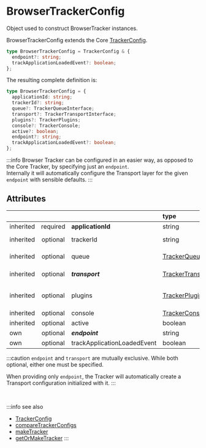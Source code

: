 # BrowserTrackerConfig

Object used to construct BrowserTracker instances. 

BrowserTrackerConfig extends the Core [TrackerConfig](/tracking/browser/api-reference/core/TrackerConfig.md). 

```typescript
type BrowserTrackerConfig = TrackerConfig & {
  endpoint?: string;
  trackApplicationLoadedEvent?: boolean;
};
```

The resulting complete definition is:
```typescript
type BrowserTrackerConfig = {
  applicationId: string;
  trackerId?: string;
  queue?: TrackerQueueInterface;
  transport?: TrackerTransportInterface;
  plugins?: TrackerPlugins;
  console?: TrackerConsole;
  active?: boolean;  
  endpoint?: string;
  trackApplicationLoadedEvent?: boolean;
};
```

:::info
Browser Tracker can be configured in an easier way, as opposed to the Core Tracker, by specifying just an `endpoint`.  
Internally it will automatically configure the Transport layer for the given `endpoint` with sensible defaults.
:::

## Attributes
|           |          |                             | type                                                                 | default value
| :--       | :-:      | :--                         | :--                                                                  | :--           
| inherited | required | **applicationId**           | string                                                               |
| inherited | optional | trackerId                   | string                                                               | Same value as `applicationId`
| inherited | optional | queue                       | [TrackerQueue](/tracking/browser/api-reference/core/TrackerQueue.md)         | The result of [makeDefaultQueue](/tracking/browser/api-reference/common/factories/makeDefaultQueue.md)
| inherited | optional | **_transport_**             | [TrackerTransport](/tracking/browser/api-reference/core/TrackerTransport.md) | The result of [makeDefaultTransport](/tracking/browser/api-reference/common/factories/makeDefaultTransport.md)
| inherited | optional | plugins                     | [TrackerPlugins](/tracking/browser/api-reference/core/TrackerPlugins.md)     | TrackerPlugins initiated with the result of [makeDefaultPluginsList](/tracking/browser/api-reference/common/factories/makeDefaultPluginsList.md)
| inherited | optional | console                     | [TrackerConsole](/tracking/browser/api-reference/core/TrackerConsole.md)     |
| inherited | optional | active                      | boolean                                                              | `true`
| own       | optional | **_endpoint_**              | string                                                               |
| own       | optional | trackApplicationLoadedEvent | boolean                                                              | `true`

:::caution
`endpoint` and `transport` are mutually exclusive. While both optional, either one must be specified.

When providing only `endpoint`, the Tracker will automatically create a Transport configuration initialized with it.
:::

<br/>

:::info see also
- [TrackerConfig](/tracking/browser/api-reference/core/TrackerConfig.md)
- [compareTrackerConfigs](/tracking/browser/api-reference/common/compareTrackerConfigs.md)
- [makeTracker](/tracking/browser/api-reference/general/makeTracker.md)
- [getOrMakeTracker](/tracking/browser/api-reference/general/getOrMakeTracker.md)
:::
